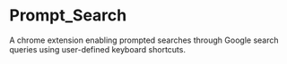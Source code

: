 # Prompt_Search
A chrome extension enabling prompted searches through Google search queries using user-defined keyboard shortcuts.

